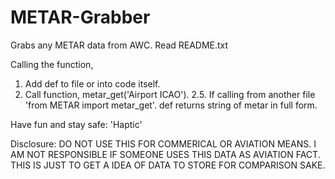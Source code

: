 # METAR-Grabber
Grabs any METAR data from AWC. Read README.txt

Calling the function,
1. Add def to file or into code itself.
2. Call function, metar_get('Airport ICAO').
2.5. If calling from another file 'from METAR import metar_get'.
def returns string of metar in full form.

Have fun and stay safe: 'Haptic'


Disclosure: DO NOT USE THIS FOR COMMERICAL OR AVIATION MEANS. I AM NOT RESPONSIBLE IF SOMEONE USES THIS DATA AS AVIATION FACT. THIS IS JUST TO GET A IDEA OF DATA TO STORE FOR 
COMPARISON SAKE. 
